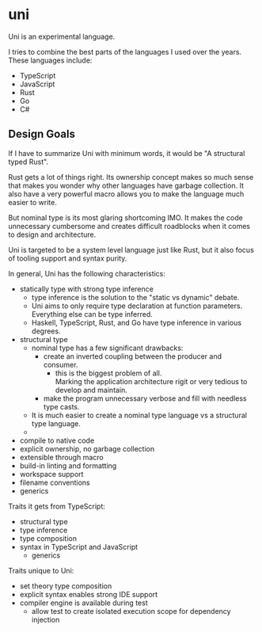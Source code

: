 # uni

Uni is an experimental language.

I tries to combine the best parts of the languages I used over the years.
These languages include:

- TypeScript
- JavaScript
- Rust
- Go
- C#

## Design Goals

If I have to summarize Uni with minimum words,
it would be "A structural typed Rust".

Rust gets a lot of things right.
Its ownership concept makes so much sense that makes you wonder why other languages have garbage collection.
It also have a very powerful macro allows you to make the language much easier to write.

But nominal type is its most glaring shortcoming IMO.
It makes the code unnecessary cumbersome and creates difficult roadblocks when it comes to design and architecture.

Uni is targeted to be a system level language just like Rust,
but it also focus of tooling support and syntax purity.

In general, Uni has the following characteristics:

- statically type with strong type inference
  - type inference is the solution to the "static vs dynamic" debate.
  - Uni aims to only require type declaration at function parameters.\
    Everything else can be type inferred.
  - Haskell, TypeScript, Rust, and Go have type inference in various degrees.
- structural type
  - nominal type has a few significant drawbacks:
    - create an inverted coupling between the producer and consumer.
      - this is the biggest problem of all.\
        Marking the application architecture rigit or very tedious to develop and maintain.
    - make the program unnecessary verbose and fill with needless type casts.
  - It is much easier to create a nominal type language vs a structural type language.
  -
- compile to native code
- explicit ownership, no garbage collection
- extensible through macro
- build-in linting and formatting
- workspace support
- filename conventions
- generics

Traits it gets from TypeScript:

- structural type
- type inference
- type composition
- syntax in TypeScript and JavaScript
  - generics

Traits unique to Uni:

- set theory type composition
- explicit syntax enables strong IDE support
- compiler engine is available during test
  - allow test to create isolated execution scope for dependency injection
